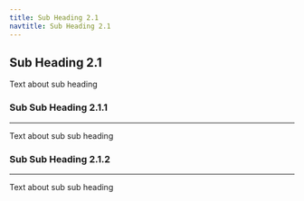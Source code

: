 ```yaml
---
title: Sub Heading 2.1
navtitle: Sub Heading 2.1
---
```

## Sub Heading 2.1
Text about sub heading
### Sub Sub Heading 2.1.1
---
Text about sub sub heading
### Sub Sub Heading 2.1.2
---
Text about sub sub heading

